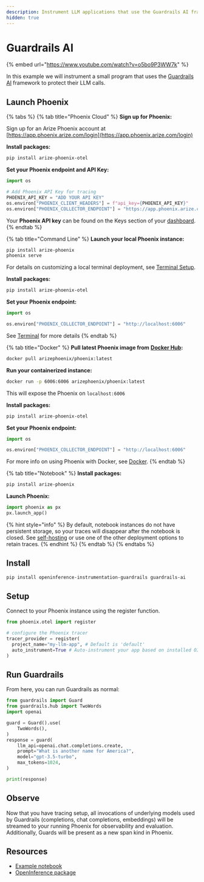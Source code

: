 ```yaml
---
description: Instrument LLM applications that use the Guardrails AI framework
hidden: true
---
```


# Guardrails AI

{% embed url="https://www.youtube.com/watch?v=o5bo9P3WW7k" %}

In this example we will instrument a small program that uses the [Guardrails AI](https://www.guardrailsai.com/) framework to protect their LLM calls.

## Launch Phoenix

{% tabs %}
{% tab title="Phoenix Cloud" %}
**Sign up for Phoenix:**

Sign up for an Arize Phoenix account at [https://app.phoenix.arize.com/login](https://app.phoenix.arize.com/login)

**Install packages:**

```bash
pip install arize-phoenix-otel
```

**Set your Phoenix endpoint and API Key:**

```python
import os

# Add Phoenix API Key for tracing
PHOENIX_API_KEY = "ADD YOUR API KEY"
os.environ["PHOENIX_CLIENT_HEADERS"] = f"api_key={PHOENIX_API_KEY}"
os.environ["PHOENIX_COLLECTOR_ENDPOINT"] = "https://app.phoenix.arize.com"
```

Your **Phoenix API key** can be found on the Keys section of your [dashboard](https://app.phoenix.arize.com).
{% endtab %}

{% tab title="Command Line" %}
**Launch your local Phoenix instance:**

```bash
pip install arize-phoenix
phoenix serve
```

For details on customizing a local terminal deployment, see [Terminal Setup](https://arize.com/docs/phoenix/setup/environments#terminal).

**Install packages:**

```bash
pip install arize-phoenix-otel
```

**Set your Phoenix endpoint:**

```python
import os

os.environ["PHOENIX_COLLECTOR_ENDPOINT"] = "http://localhost:6006"
```

See [Terminal](../../environments.md#terminal) for more details
{% endtab %}

{% tab title="Docker" %}
**Pull latest Phoenix image from** [**Docker Hub**](https://hub.docker.com/r/arizephoenix/phoenix)**:**

```bash
docker pull arizephoenix/phoenix:latest
```

**Run your containerized instance:**

```bash
docker run -p 6006:6006 arizephoenix/phoenix:latest
```

This will expose the Phoenix on `localhost:6006`

**Install packages:**

```bash
pip install arize-phoenix-otel
```

**Set your Phoenix endpoint:**

```python
import os

os.environ["PHOENIX_COLLECTOR_ENDPOINT"] = "http://localhost:6006"
```

For more info on using Phoenix with Docker, see [Docker](https://arize.com/docs/phoenix/self-hosting/deployment-options/docker).
{% endtab %}

{% tab title="Notebook" %}
**Install packages:**

```bash
pip install arize-phoenix
```

**Launch Phoenix:**

```python
import phoenix as px
px.launch_app()
```

{% hint style="info" %}
By default, notebook instances do not have persistent storage, so your traces will disappear after the notebook is closed. See [self-hosting](https://arize.com/docs/phoenix/self-hosting) or use one of the other deployment options to retain traces.
{% endhint %}
{% endtab %}
{% endtabs %}

## Install

```bash
pip install openinference-instrumentation-guardrails guardrails-ai
```

## Setup

Connect to your Phoenix instance using the register function.

```python
from phoenix.otel import register

# configure the Phoenix tracer
tracer_provider = register(
  project_name="my-llm-app", # Default is 'default'
  auto_instrument=True # Auto-instrument your app based on installed OI dependencies
)
```

## Run Guardrails

From here, you can run Guardrails as normal:

```python
from guardrails import Guard
from guardrails.hub import TwoWords
import openai

guard = Guard().use(
    TwoWords(),
)
response = guard(
    llm_api=openai.chat.completions.create,
    prompt="What is another name for America?",
    model="gpt-3.5-turbo",
    max_tokens=1024,
)

print(response)

```

## Observe

Now that you have tracing setup, all invocations of underlying models used by Guardrails (completions, chat completions, embeddings) will be streamed to your running Phoenix for observability and evaluation. Additionally, Guards will be present as a new span kind in Phoenix.

## Resources

* [Example notebook](https://github.com/Arize-ai/dataset-embeddings-guardrails/blob/main/validator/arize_demo_dataset_embeddings_guard.ipynb)
* [OpenInference package](https://github.com/Arize-ai/openinference/blob/main/python/instrumentation/openinference-instrumentation-guardrails)
